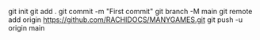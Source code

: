 git init
git add .
git commit -m "First commit"
git branch -M main
git remote add origin https://github.com/RACHIDOCS/MANYGAMES.git
git push -u origin main
